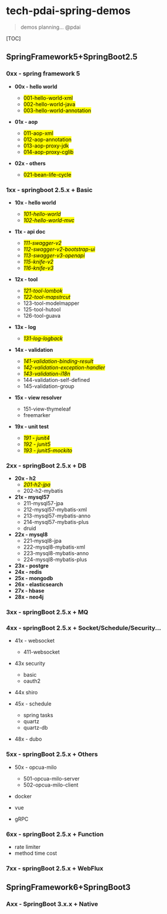 # tech-pdai-spring-demos

> demos planning... @pdai

[TOC]

## SpringFramework5+SpringBoot2.5

### 0xx - spring framework 5

+ **00x - hello world**
    + <mark>001-hello-world-xml</mark>
    + <mark>002-hello-world-java</mark>
    + <mark>003-hello-world-annotation</mark>

+ **01x - aop**
    + <mark>011-aop-xml
    + <mark>012-aop-annotation
    + <mark>013-aop-proxy-jdk
    + <mark>014-aop-proxy-cglib

+ **02x - others**
    + <mark>021-bean-life-cycle

### 1xx - springboot 2.5.x + Basic

+ **10x - hello world**
    + <mark>*101-hello-world*
    + <mark>*102-hello-world-mvc*

+ **11x - api doc**
    + <mark>*111-swagger-v2*
    + <mark>*112-swagger-v2-bootstrap-ui*
    + <mark>*113-swagger-v3-openapi*
    + <mark>*115-knife-v2*
    + <mark>*116-knife-v3*

+ **12x - tool**
    + <mark>*121-tool-lombok*
    + <mark>*122-tool-mapstrcut*
    + 123-tool-modelmapper
    + 125-tool-hutool
    + 126-tool-guava

+ **13x - log**
    + <mark>*131-log-logback*

+ **14x - validation**
    + <mark>*141-validation-binding-result*
    + <mark>*142-validation-exception-handler*
    + <mark>*143-validation-i18n*
    + 144-validation-self-defined
    + 145-validation-group

+ **15x - view resolver**
    + 151-view-thymeleaf
    + freemarker
+ **19x - unit test**
    + <mark>*191 - junit4*
    + <mark>*192 - junit5*
    + <mark>*193 - junit5-mockito*

### 2xx - springBoot 2.5.x + DB

+ **20x - h2**
    + <mark>*201-h2-jpa*
    + 202-h2-mybatis
+ **21x - mysql57**
    + 211-mysql57-jpa
    + 212-mysql57-mybatis-xml
    + 213-mysql57-mybatis-anno
    + 214-mysql57-mybatis-plus
    + druid
+ **22x - mysql8**
    + 221-mysql8-jpa
    + 222-mysql8-mybatis-xml
    + 223-mysql8-mybatis-anno
    + 224-mysql8-mybatis-plus
+ **23x - postgre**
+ **24x - redis**
+ **25x - mongodb**
+ **26x - elasticsearch**
+ **27x - hbase**
+ **28x - neo4j**
### 3xx - springBoot 2.5.x + MQ


### 4xx - springBoot 2.5.x + Socket/Schedule/Security...

+ 41x - websocket
  + 411-websocket

+ 43x security
  + basic
  + oauth2
+ 44x shiro
+ 45x - schedule
  + spring tasks
  + quartz
  + quartz-db
+ 48x - dubo
### 5xx - springBoot 2.5.x + Others

+ 50x - opcua-milo
  + 501-opcua-milo-server
  + 502-opcua-milo-client

+ docker
+ vue
+ gRPC


### 6xx - springBoot 2.5.x + Function

+ rate limiter
+ method time cost

### 7xx - springBoot 2.5.x + WebFlux

## SpringFramework6+SpringBoot3
### Axx - SpringBoot 3.x.x + Native